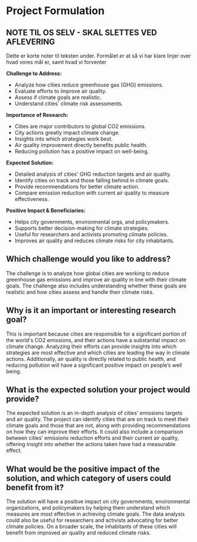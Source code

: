 # Project Formulation

## NOTE TIL OS SELV - SKAL SLETTES VED AFLEVERING
Dette er korte noter til teksten under. Formålet er at så vi har klare linjer over hvad vores mål er, samt hvad vi forventer

**Challenge to Address:**

* Analyze how cities reduce greenhouse gas (GHG) emissions.
* Evaluate efforts to improve air quality.
* Assess if climate goals are realistic.
* Understand cities' climate risk assessments.

**Importance of Research:**

* Cities are major contributors to global CO2 emissions.
* City actions greatly impact climate change.
* Insights into which strategies work best.
* Air quality improvement directly benefits public health.
* Reducing pollution has a positive impact on well-being.

**Expected Solution:**

* Detailed analysis of cities' GHG reduction targets and air quality.
* Identify cities on track and those falling behind in climate goals.
* Provide recommendations for better climate action.
* Compare emission reduction with current air quality to measure effectiveness.

**Positive Impact & Beneficiaries:**

* Helps city governments, environmental orgs, and policymakers.
* Supports better decision-making for climate strategies.
* Useful for researchers and activists promoting climate policies.
* Improves air quality and reduces climate risks for city inhabitants.

## Which challenge would you like to address?

The challenge is to analyze how global cities are working to reduce greenhouse gas emissions and improve air quality in line with their climate goals. The challenge also includes understanding whether these goals are realistic and how cities assess and handle their climate risks.

## Why is it an important or interesting research goal?

This is important because cities are responsible for a significant portion of the world's CO2 emissions, and their actions have a substantial impact on climate change. Analyzing their efforts can provide insights into which strategies are most effective and which cities are leading the way in climate actions. Additionally, air quality is directly related to public health, and reducing pollution will have a significant positive impact on people’s well being.

## What is the expected solution your project would provide?

The expected solution is an in-depth analysis of cities’ emissions targets and air quality. The project can identify cities that are on track to meet their climate goals and those that are not, along with providing recommendations on how they can improve their efforts. It could also include a comparison between cities’ emissions reduction efforts and their current air quality, offering insight into whether the actions taken have had a measurable effect.

## What would be the positive impact of the solution, and which category of users could benefit from it?

The solution will have a positive impact on city governments, environmental organizations, and policymakers by helping them understand which measures are most effective in achieving climate goals. The data analysis could also be useful for researchers and activists advocating for better climate policies. On a broader scale, the inhabitants of these cities will benefit from improved air quality and reduced climate risks.
